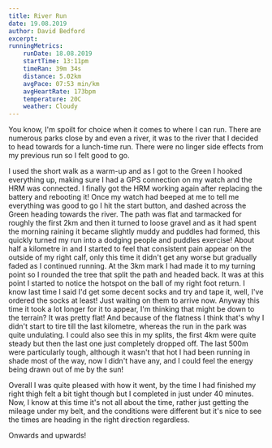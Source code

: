 ```yaml
---
title: River Run
date: 19.08.2019
author: David Bedford
excerpt: 
runningMetrics:
    runDate: 18.08.2019
    startTime: 13:11pm
    timeRan: 39m 34s
    distance: 5.02km
    avgPace: 07:53 min/km
    avgHeartRate: 173bpm
    temperature: 20C
    weather: Cloudy
---
```


You know, I'm spoilt for choice when it comes to where I can run. There are numerous parks close
by and even a river, it was to the river that I decided to head towards for a lunch-time run. There
were no linger side effects from my previous run so I felt good to go. 

I used the short walk as a warm-up and as I got to the Green I hooked everything up, making sure I
had a GPS connection on my watch and the HRM was connected. I finally got the HRM working again
after replacing the battery and rebooting it! Once my watch had beeped at me to tell me everything
was good to go I hit the start button, and dashed across the Green heading towards the river. The path
was flat and tarmacked for roughly the first 2km and then it turned to loose gravel and as it had spent
the morning raining it became slightly muddy and puddles had formed, this quickly turned my run into a
dodging people and puddles exercise! About half a kilometre in and I started to feel that consistent
pain appear on the outside of my right calf, only this time it didn't get any worse but gradually
faded as I continued running. At the 3km mark I had made it to my turning point so I rounded the tree
that split the path and headed back. It was at this point I started to notice the hotspot on the ball
of my right foot return. I know last time I said I'd get some decent socks and try and tape it, well,
I've ordered the socks at least! Just waiting on them to arrive now. Anyway this time it took a lot
longer for it to appear, I'm thinking that might be down to the terrain? It was pretty flat! And because
of the flatness I think that's why I didn't start to tire till the last kilometre, whereas the run
in the park was quite undulating. I could also see this in my splits, the first 4km were quite steady
but then the last one just completely dropped off. The last 500m were particularly tough, although it
wasn't that hot I had been running in shade most of the way, now I didn't have any, and I could feel
the energy being drawn out of me by the sun!

Overall I was quite pleased with how it went, by the time I had finished my right thigh felt a bit tight
though but I completed in just under 40 minutes. Now, I know at this time it's not all about the time,
rather just getting the mileage under my belt, and the conditions were different but it's nice to see
the times are heading in the right direction regardless.

Onwards and upwards!